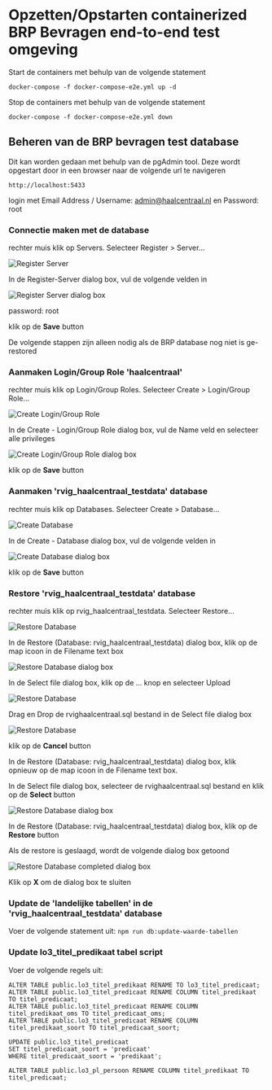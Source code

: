 # Opzetten/Opstarten containerized BRP Bevragen end-to-end test omgeving

Start de containers met behulp van de volgende statement

```
docker-compose -f docker-compose-e2e.yml up -d
```

Stop de containers met behulp van de volgende statement

```
docker-compose -f docker-compose-e2e.yml down
```

## Beheren van de BRP bevragen test database

Dit kan worden gedaan met behulp van de pgAdmin tool. Deze wordt opgestart door in een browser naar de volgende url te navigeren

```
http://localhost:5433
```

login met Email Address / Username: admin@haalcentraal.nl en Password: root

### Connectie maken met de database

rechter muis klik op Servers. Selecteer Register > Server...

![Register Server](./docs/img/pgAdmin-register-server.png)


In de Register-Server dialog box, vul de volgende velden in

![Register Server dialog box](./docs/img/pgAdmin-register-server-dialog.png)

password: root

klik op de **Save** button

De volgende stappen zijn alleen nodig als de BRP database nog niet is ge-restored

### Aanmaken Login/Group Role 'haalcentraal'

rechter muis klik op Login/Group Roles. Selecteer Create > Login/Group Role...

![Create Login/Group Role](./docs/img/pgAdmin-create-login-role.png)

In de Create - Login/Group Role dialog box, vul de Name veld en selecteer alle privileges

![Create Login/Group Role dialog box](./docs/img/pgAdmin-create-login-role-dialog.png)

klik op de **Save** button

### Aanmaken 'rvig_haalcentraal_testdata' database

rechter muis klik op Databases. Selecteer Create > Database...

![Create Database](./docs/img/pgAdmin-create-database.png)

In de Create - Database dialog box, vul de volgende velden in

![Create Database dialog box](./docs/img/pgAdmin-create-database-dialog.png)

klik op de **Save** button

### Restore 'rvig_haalcentraal_testdata' database

rechter muis klik op rvig_haalcentraal_testdata. Selecteer Restore...

![Restore Database](./docs/img/pgAdmin-restore-database.png)

In de Restore (Database: rvig_haalcentraal_testdata) dialog box, klik op de map icoon in de Filename text box

![Restore Database dialog box](./docs/img/pgAdmin-restore-database-dialog.png)

In de Select file dialog box, klik op de ... knop en selecteer Upload

![Restore Database](./docs/img/pgAdmin-restore-database-upload-file.png)

Drag en Drop de rvighaalcentraal.sql bestand in de Select file dialog box

![Restore Database](./docs/img/pgAdmin-restore-database-upload-file-dialog.png)

klik op de **Cancel** button

In de Restore (Database: rvig_haalcentraal_testdata) dialog box, klik opnieuw op de map icoon in de Filename text box.

In de Select file dialog box, selecteer de rvighaalcentraal.sql bestand en klik op de **Select** button

![Restore Database dialog box](./docs/img/pgAdmin-restore-database-select-file-dialog.png)

In de Restore (Database: rvig_haalcentraal_testdata) dialog box, klik op de **Restore** button

Als de restore is geslaagd, wordt de volgende dialog box getoond

![Restore Database completed dialog box](./docs/img/pgAdmin-restore-database-completed-dialog.png)

Klik op **X** om de dialog box te sluiten

### Update de 'landelijke tabellen' in de 'rvig_haalcentraal_testdata' database

Voer de volgende statement uit: `npm run db:update-waarde-tabellen`

### Update lo3_titel_predikaat tabel script

Voer de volgende regels uit:

```
ALTER TABLE public.lo3_titel_predikaat RENAME TO lo3_titel_predicaat;
ALTER TABLE public.lo3_titel_predicaat RENAME COLUMN titel_predikaat TO titel_predicaat;
ALTER TABLE public.lo3_titel_predicaat RENAME COLUMN titel_predikaat_oms TO titel_predicaat_oms;
ALTER TABLE public.lo3_titel_predicaat RENAME COLUMN titel_predikaat_soort TO titel_predicaat_soort;

UPDATE public.lo3_titel_predicaat
SET titel_predicaat_soort = 'predicaat'
WHERE titel_predicaat_soort = 'predikaat';

ALTER TABLE public.lo3_pl_persoon RENAME COLUMN titel_predikaat TO titel_predicaat;
```

